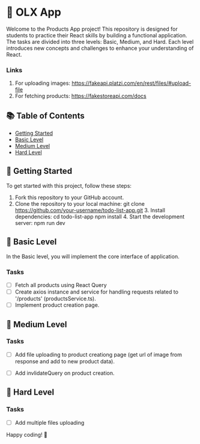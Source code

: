 # 📝 OLX App

Welcome to the Products App project! This repository is designed for students to practice their React skills by building a functional  application. The tasks are divided into three levels: Basic, Medium, and Hard. Each level introduces new concepts and challenges to enhance your understanding of React.

### Links
1. For uploading images: https://fakeapi.platzi.com/en/rest/files/#upload-file
3. For fetching products: https://fakestoreapi.com/docs

## 📚 Table of Contents

- [Getting Started](#getting-started)
- [Basic Level](#basic-level)
- [Medium Level](#medium-level)
- [Hard Level](#hard-level)


## 🚀 Getting Started

To get started with this project, follow these steps:

1. Fork this repository to your GitHub account.
2. Clone the repository to your local machine:
   git clone https://github.com/your-username/todo-list-app.git
    3. Install dependencies:
       cd todo-list-app
       npm install
    4. Start the development server:
       npm run dev


## 🥇 Basic Level

In the Basic level, you will implement the core interface of application.

### Tasks
- [ ] Fetch all products using React Query
- [ ] Create axios instance and service for handling requests related to '/products' (productsService.ts).
- [ ] Implement product creation page.

## 🥈 Medium Level  

### Tasks
- [ ] Add file uploading to product creationg page (get url of image from response and add to new product data).
- [ ] Add invlidateQuery on product creation.


## 🥇 Hard Level

### Tasks
- [ ] Add multiple files uploading


Happy coding! 🎉